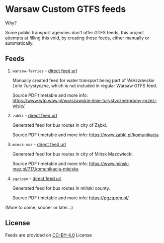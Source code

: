 # Warsaw Custom GTFS feeds

Why?

Some public transport agencies don't offer GTFS feeds, this project attempts at filling this void, by creating those feeds, either manually or automatically.

## Feeds

1. `warsaw-ferries` - [direct feed url](https://kasmar00.github.io/gtfs-warsaw-custom/feeds/warsaw-ferries/latest.zip)

    Manually created feed for water transport being part of _Warszawskie Linie Turystyczne_, which is not included in regular Warsaw GTFS feed.
    
    Source PDF timetable and more info: https://www.wtp.waw.pl/warszawskie-linie-turystyczne/promy-przez-wisle/
2. `zabki` - [direct feed url](https://kasmar00.github.io/gtfs-warsaw-custom/feeds/zabki/latest.zip)

    Generated feed for bus routes in city of Ząbki.
    
    Source PDF timetable and more info: https://www.zabki.pl/komunikacja
3. `minsk-maz` - [direct feed url](https://kasmar00.github.io/gtfs-warsaw-custom/feeds/minsk-maz/latest.zip)

    Generated feed for bus routes in city of Mińsk Mazowiecki.

    Source PDF timetable and more info: https://www.minsk-maz.pl/717,komunikacja-miejska
4. `pgztppm` - [direct feed url](https://kasmar00.github.io/gtfs-warsaw-custom/feeds/pgztppm/latest.zip)

   Generated feed for bus routes in miński county.

   Source PDF timetable and more info: https://pgztppm.pl/

(More to come, sooner or later...)

## License
Feeds are provided on [CC-BY-4.0](https://spdx.org/licenses/CC-BY-4.0.html) License